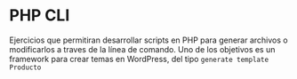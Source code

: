 # PHP CLI

Ejercicios que permitiran desarrollar scripts en PHP para generar archivos o modificarlos a traves de la línea de comando.
Uno de los objetivos es un framework para crear temas en WordPress, del tipo `generate template Producto`